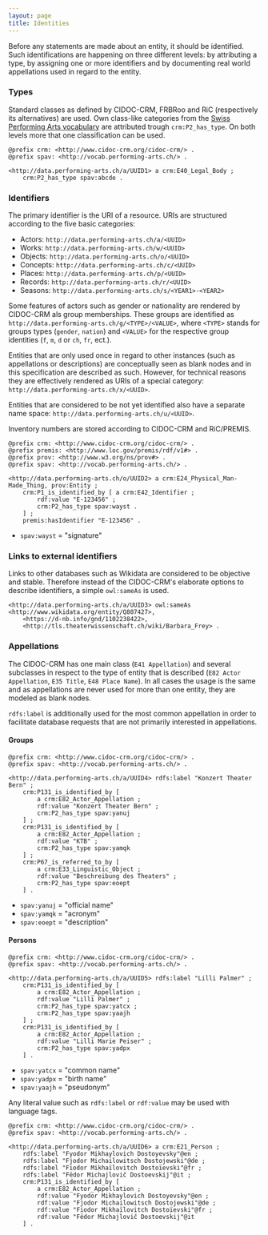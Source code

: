 ```yaml
---
layout: page
title: Identities
---
```


Before any statements are made about an entity, it should be identified. Such identifications are happening on three different levels: by attributing a type, by assigning one or more identifiers and by documenting real world appellations used in regard to the entity.

### Types <a id="types"></a>

Standard classes as defined by CIDOC-CRM, FRBRoo and RiC (respectively its alternatives) are used. Own class-like categories from the [Swiss Performing Arts vocabulary](https://sapa.github.io/spa-vocabulary/) are attributed trough `crm:P2_has_type`. On both levels more that one classification can be used.

```ttl
@prefix crm: <http://www.cidoc-crm.org/cidoc-crm/> .
@prefix spav: <http://vocab.performing-arts.ch/> .

<http://data.performing-arts.ch/a/UUID1> a crm:E40_Legal_Body ;
    crm:P2_has_type spav:abcde .
```

### Identifiers <a id="identifiers"></a>

The primary identifier is the URI of a resource. URIs are structured according to the five basic categories:

* Actors: `http://data.performing-arts.ch/a/<UUID>`
* Works: `http://data.performing-arts.ch/w/<UUID>`
* Objects: `http://data.performing-arts.ch/o/<UUID>`
* Concepts: `http://data.performing-arts.ch/c/<UUID>`
* Places: `http://data.performing-arts.ch/p/<UUID>`
* Records: `http://data.performing-arts.ch/r/<UUID>`
* Seasons: `http://data.performing-arts.ch/s/<YEAR1>-<YEAR2>`

Some features of actors such as gender or nationality are rendered by CIDOC-CRM als group memberships. These groups are identified as `http://data.performing-arts.ch/g/<TYPE>/<VALUE>`, where `<TYPE>` stands for groups types (`gender`, `nation`) and `<VALUE>` for the respective group identities (`f`, `m`, `d` or `ch`, `fr`, ect.).

Entities that are only used once in regard to other instances (such as appellations or descriptions) are conceptually seen as blank nodes and in this specification are described as such. However, for technical reasons they are effectively rendered as URIs of a special category: `http://data.performing-arts.ch/x/<UUID>`.

Entities that are considered to be not yet identified also have a separate name space: `http://data.performing-arts.ch/u/<UUID>`.

Inventory numbers are stored according to CIDOC-CRM and RiC/PREMIS.

```ttl
@prefix crm: <http://www.cidoc-crm.org/cidoc-crm/> .
@prefix premis: <http://www.loc.gov/premis/rdf/v1#> .
@prefix prov: <http://www.w3.org/ns/prov#> .
@prefix spav: <http://vocab.performing-arts.ch/> .

<http://data.performing-arts.ch/o/UUID2> a crm:E24_Physical_Man-Made_Thing, prov:Entity ;
    crm:P1_is_identified_by [ a crm:E42_Identifier ;
        rdf:value "E-123456" ;
        crm:P2_has_type spav:wayst .
    ] ;
    premis:hasIdentifier "E-123456" .
```

* `spav:wayst` = "signature"

### Links to external identifiers <a id="external-identifiers"></a>

Links to other databases such as Wikidata are considered to be objective and stable. Therefore instead of the CIDOC-CRM's elaborate options to describe identifiers, a simple `owl:sameAs` is used.

```ttl
<http://data.performing-arts.ch/a/UUID3> owl:sameAs <http://www.wikidata.org/entity/Q807427>, 
    <https://d-nb.info/gnd/1102238422>, 
    <http://tls.theaterwissenschaft.ch/wiki/Barbara_Frey> .
```

<!-- TODO: This does not allow to look for external identifiers based on categories easily. Provide SPARQL code to show all Wikidata-Entries? Or use `42 Identifier` with type Wikidata? -->

### Appellations <a id="appellations"></a>

The CIDOC-CRM has one main class (`E41 Appellation`) and several subclasses in respect to the type of entity that is described (`E82 Actor Appellation`, `E35 Title`, `E48 Place Name`). In all cases the usage is the same and as appellations are never used for more than one entity, they are modeled as blank nodes.

`rdfs:label` is additionally used for the most common appellation in order to facilitate database requests that are not primarily interested in appellations.

#### Groups

```ttl
@prefix crm: <http://www.cidoc-crm.org/cidoc-crm/> .
@prefix spav: <http://vocab.performing-arts.ch/> .

<http://data.performing-arts.ch/a/UUID4> rdfs:label "Konzert Theater Bern" ;
    crm:P131_is_identified_by [
    	a crm:E82_Actor_Appellation ;
        rdf:value "Konzert Theater Bern" ;
        crm:P2_has_type spav:yanuj
    ] ;
    crm:P131_is_identified_by [
    	a crm:E82_Actor_Appellation ;
        rdf:value "KTB" ;
        crm:P2_has_type spav:yamqk
    ] ;
    crm:P67_is_referred_to_by [
    	a crm:E33_Linguistic_Object ;
        rdf:value "Beschreibung des Theaters" ;
        crm:P2_has_type spav:eoept
    ] .
```

* `spav:yanuj` = "official name"
* `spav:yamqk` = "acronym"
* `spav:eoept` = "description"

#### Persons

```ttl
@prefix crm: <http://www.cidoc-crm.org/cidoc-crm/> .
@prefix spav: <http://vocab.performing-arts.ch/> .

<http://data.performing-arts.ch/a/UUID5> rdfs:label "Lilli Palmer" ;
    crm:P131_is_identified_by [
    	a crm:E82_Actor_Appellation ;
        rdf:value "Lilli Palmer" ;
        crm:P2_has_type spav:yatcx ;
        crm:P2_has_type spav:yaajh
    ] ;
    crm:P131_is_identified_by [
    	a crm:E82_Actor_Appellation ;
        rdf:value "Lilli Marie Peiser" ;
        crm:P2_has_type spav:yadpx
    ] .
```

* `spav:yatcx` = "common name"
* `spav:yadpx` = "birth name"
* `spav:yaajh` = "pseudonym"

Any literal value such as `rdfs:label` or `rdf:value` may be used with language tags.

```ttl
@prefix crm: <http://www.cidoc-crm.org/cidoc-crm/> .
@prefix spav: <http://vocab.performing-arts.ch/> .

<http://data.performing-arts.ch/a/UUID6> a crm:E21_Person ;
    rdfs:label "Fyodor Mikhaylovich Dostoyevsky"@en ;
    rdfs:label "Fjodor Michailowitsch Dostojewski"@de ;
    rdfs:label "Fiodor Mikhaïlovitch Dostoïevski"@fr ;
    rdfs:label "Fëdor Michajlovič Dostoevskij"@it ;
    crm:P131_is_identified_by [ 
        a crm:E82_Actor_Appellation ;
        rdf:value "Fyodor Mikhaylovich Dostoyevsky"@en ;
        rdf:value "Fjodor Michailowitsch Dostojewski"@de ;
        rdf:value "Fiodor Mikhaïlovitch Dostoïevski"@fr ;
        rdf:value "Fëdor Michajlovič Dostoevskij"@it
    ] .
```

<!-- TODO: Other examples, e.g. for work titles? -->

